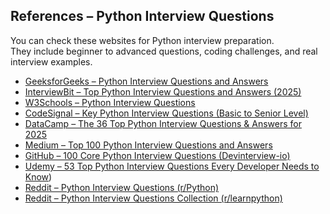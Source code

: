 ## References – Python Interview Questions

You can check these websites for Python interview preparation.  
They include beginner to advanced questions, coding challenges, and real interview examples.

- [GeeksforGeeks – Python Interview Questions and Answers](https://www.geeksforgeeks.org/python/python-interview-questions/)
- [InterviewBit – Top Python Interview Questions and Answers (2025)](https://www.interviewbit.com/python-interview-questions/)
- [W3Schools – Python Interview Questions](https://www.w3schools.com/python/python_interview_questions.asp)
- [CodeSignal – Key Python Interview Questions (Basic to Senior Level)](https://codesignal.com/blog/interview-prep/key-python-interview-questions-and-answers-from-basic-to-senior-level/)
- [DataCamp – The 36 Top Python Interview Questions & Answers for 2025](https://www.datacamp.com/blog/top-python-interview-questions-and-answers)
- [Medium – Top 100 Python Interview Questions and Answers](https://shirsh94.medium.com/top-100-python-interview-questions-and-answers-4c4e9301d9b6)
- [GitHub – 100 Core Python Interview Questions (Devinterview-io)](https://github.com/Devinterview-io/python-interview-questions)
- [Udemy – 53 Top Python Interview Questions Every Developer Needs to Know]([[https://www.udemy.com/topic/python/interview-questions/](https://blog.udemy.com/python-interview-questions/?utm_campaign=Search_Keyword_Alpha_Prof_la.EN_cc.US&utm_source=google&utm_medium=paid-search&portfolio=USA&utm_audience=mx&utm_tactic=nb&utm_term=python&utm_content=g&funnel=&test=&gad_source=1&gad_campaignid=21096554123&gbraid=0AAAAADROdO0GlSeH_8MlglKnGAy0jJlCJ&gclid=Cj0KCQjwoP_FBhDFARIsANPG24PdPo6c1XBlNN6oyOQHR9y06WQWE_daLKzHO9YCm0vy3NqqVFGB9YcaApCCEALw_wcB)]))
- [Reddit – Python Interview Questions (r/Python)](https://www.reddit.com/r/Python/comments/1knw7z/python_interview_questions/)
- [Reddit – Python Interview Questions Collection (r/learnpython)](https://www.reddit.com/r/learnpython/comments/1fjmq6v/python_interview_questions_i_can_use_in_interviews/)
